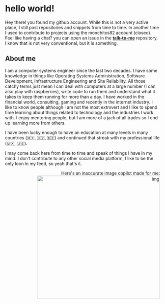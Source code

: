 # hello world!

Hey there! you found my github account. While this is not a very active place, I still post repositories and snippets from time to time. In another time I used to contribute to projects using the monchitos82 account (closed). Feel like having a chat? you can open an issue in the **[talk-to-me](https://github.com/mon88-mx/talk-to-me/issues)** repository, I know that is not very conventional, but it is something.

## About me

I am a computer systems engineer since the last two decades. I have some knowledge in things like Operating Systems Administration, Software Development, Infrastructure Engineering and Site Reliability. All those catchy terms just mean I can deal with computers at a large number (I can also play with raspberries), write code to run them and understand what it takes to keep them running for more than a day.
I have worked in the financial world, consulting, gaming and recently in the internet industry. I like to know people although I am not the most extrovert and I like to spend time learning about things related to technology and the industries I work with. I enjoy mentoring people, but I am more of a jack of all trades so I end up learning more from others.

I have been lucky enough to have an education at many levels in many countries (🇲🇽, 🇨🇿, 🇩🇪) and continued that streak with my professional life (🇲🇽, 🇺🇸).

I may come back here from time to time and speak of things I have in my mind. I don't contribute to any other social media platform, I like to be the only loon in my feed, so yeah that's it.

<div align="right">
  Here's an inaccurate image copilot made for me:<br/>
  <img src="https://th.bing.com/th/id/OIG2.tAOiCooWtItZXzBVBXt3?pid=ImgGn)https://th.bing.com/th/id/OIG2.tAOiCooWtItZXzBVBXt3?pid=ImgGn" alt="img" width="400" height="400"></img>
</div>
